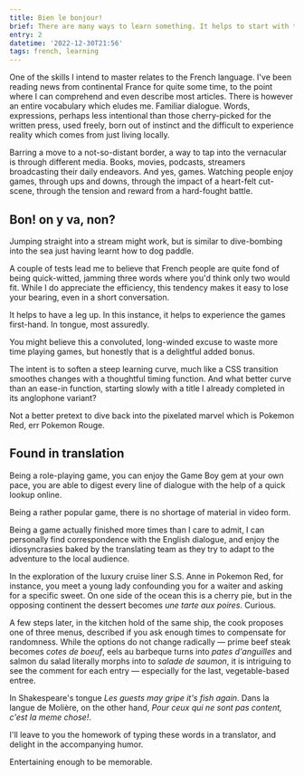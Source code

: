 ```yaml
---
title: Bien le bonjour!
brief: There are many ways to learn something. It helps to start with the right foot
entry: 2
datetime: '2022-12-30T21:56'
tags: french, learning
---
```


One of the skills I intend to master relates to the French language. I've been reading news from continental France for quite some time, to the point where I can comprehend and even describe most articles. There is however an entire vocabulary which eludes me. Familiar dialogue. Words, expressions, perhaps less intentional than those cherry-picked for the written press, used freely, born out of instinct and the difficult to experience reality which comes from just living locally.

Barring a move to a not-so-distant border, a way to tap into the vernacular is through different media. Books, movies, podcasts, streamers broadcasting their daily endeavors. And yes, games. Watching people enjoy games, through ups and downs, through the impact of a heart-felt cut-scene, through the tension and reward from a hard-fought battle.

## Bon! on y va, non?

Jumping straight into a stream might work, but is similar to dive-bombing into the sea just having learnt how to dog paddle.

A couple of tests lead me to believe that French people are quite fond of being quick-witted, jamming three words where you'd think only two would fit. While I do appreciate the efficiency, this tendency makes it easy to lose your bearing, even in a short conversation.

It helps to have a leg up. In this instance, it helps to experience the games first-hand. In tongue, most assuredly.

You might believe this a convoluted, long-winded excuse to waste more time playing games, but honestly that is a delightful added bonus.

The intent is to soften a steep learning curve, much like a CSS transition smoothes changes with a thoughtful timing function. And what better curve than an ease-in function, starting slowly with a title I already completed in its anglophone variant?

Not a better pretext to dive back into the pixelated marvel which is Pokemon Red, err Pokemon Rouge.

## Found in translation

Being a role-playing game, you can enjoy the Game Boy gem at your own pace, you are able to digest every line of dialogue with the help of a quick lookup online.

Being a rather popular game, there is no shortage of material in video form.

Being a game actually finished more times than I care to admit, I can personally find correspondence with the English dialogue, and enjoy the idiosyncrasies baked by the translating team as they try to adapt to the adventure to the local audience.

In the exploration of the luxury cruise liner S.S. Anne in Pokemon Red, for instance, you meet a young lady confounding you for a waiter and asking for a specific sweet. On one side of the ocean this is a cherry pie, but in the opposing continent the dessert becomes _une tarte aux poires_. Curious.

A few steps later, in the kitchen hold of the same ship, the cook proposes one of three menus, described if you ask enough times to compensate for randomness. While the options do not change radically — prime beef steak becomes _cotes de boeuf_, eels au barbeque turns into _pates d'anguilles_ and salmon du salad literally morphs into to _salade de saumon_, it is intriguing to see the comment for each entry — especially for the last, vegetable-based entree.

In Shakespeare's tongue _Les guests may gripe it's fish again_. Dans la langue de Molière, on the other hand, _Pour ceux qui ne sont pas content, c'est la meme chose!_.

I'll leave to you the homework of typing these words in a translator, and delight in the accompanying humor.

Entertaining enough to be memorable.
